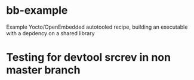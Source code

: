 bb-example
==========

Example Yocto/OpenEmbedded autotooled recipe, building an executable with a depdency on a shared library

# Testing for devtool srcrev in non master branch
